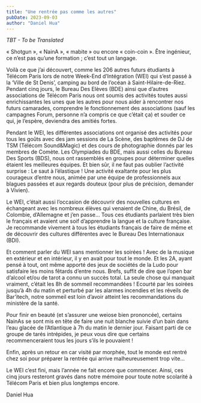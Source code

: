 ```yaml
---
title: "Une rentrée pas comme les autres"
pubDate: 2023-09-03
author: "Daniel Hua"
---
```

*TBT - To be Translated*

« Shotgun », « NainA », « mabite » ou encore « coin-coin ». Être ingénieur, ce n’est pas qu’une formation ; c’est tout un langage.

Voilà ce que j’ai découvert, comme les 206 autres futurs étudiants à Télécom Paris lors de notre Week-End d’Intégration (WEI) qui s’est passé à la ‘Ville de St Denis’, camping au bord de l’océan à Saint-Hilaire-de-Riez. Pendant cinq jours, le Bureau Des Elèves (BDE) ainsi que d’autres associations de Télécom Paris nous ont soumis des activités toutes aussi enrichissantes les unes que les autres pour nous aider à rencontrer nos futurs camarades, comprendre le fonctionnement des associations (sauf les campagnes Forum, personne n’a compris ce que c’était ça) et souder ce qui, je l’espère, deviendra des amitiés fortes.

Pendant le WEI, les différentes associations ont organisé des activités pour tous les goûts avec des jam sessions de La Scène, des baptêmes de DJ de TSM (Télécom Sound&Magic) et des cours de photographie donnés par les membres de Comète. Les Olympiades du BDE, mais aussi celles du Bureau Des Sports (BDS), nous ont rassemblés en groupes pour déterminer quelles étaient les meilleures équipes. Et bien sûr, il ne faut pas oublier l’activité surprise : Le saut à l’élastique ! Une activité exaltante pour les plus courageux d’entre nous, animée par une équipe de professionnels aux blagues passées et aux regards douteux (pour plus de précision, demander à Vivien).

Le WEI, c’était aussi l’occasion de découvrir des nouvelles cultures en échangeant avec les nombreux élèves qui venaient de Chine, du Brésil, de Colombie, d’Allemagne et j’en passe… Tous ces étudiants parlaient très bien le français et avaient une soif d’apprendre la langue et la culture française. Je recommande vivement à tous les étudiants français de faire de même et de découvrir des cultures différentes avec le Bureau Des Internationaux (BDI).

Et comment parler du WEI sans mentionner les soirées ! Avec de la musique en extérieur et en intérieur, il y en avait pour tout le monde. Et les 2A, ayant pensé à tout, ont même apporté des jeux de sociétés de la Ludo pour satisfaire les moins fêtards d’entre nous. Brefs, suffit de dire que l’open bar d’alcool et/ou de tarot a connu un succès total. La seule chose qui manquait vraiment, c’était les 8h de sommeil recommandées ! Ecourté par les soirées jusqu’à 4h du matin et perturbé par les alarmes incendies et les réveils de Bar’itech, notre sommeil est loin d’avoir atteint les recommandations du ministère de la santé.

Pour finir en beauté (et s’assurer une weiose bien prononcée), certains NainAs se sont mis en tête de faire une nuit blanche suivie d’un bain dans l’eau glacée de l’Atlantique à 7h du matin le dernier jour. Faisant parti de ce groupe de tarés intrépides, je peux vous dire que certains recommenceraient tous les jours s’ils le pouvaient !

Enfin, après un retour en car visité par morphée, tout le monde est rentré chez soi pour préparer la rentrée qui arrive malheureusement trop vite…

Le WEI c’est fini, mais l’année ne fait encore que commencer. Ainsi, ces cinq jours resteront gravés dans notre mémoire pour toute notre scolarité à Télécom Paris et bien plus longtemps encore.

Daniel Hua